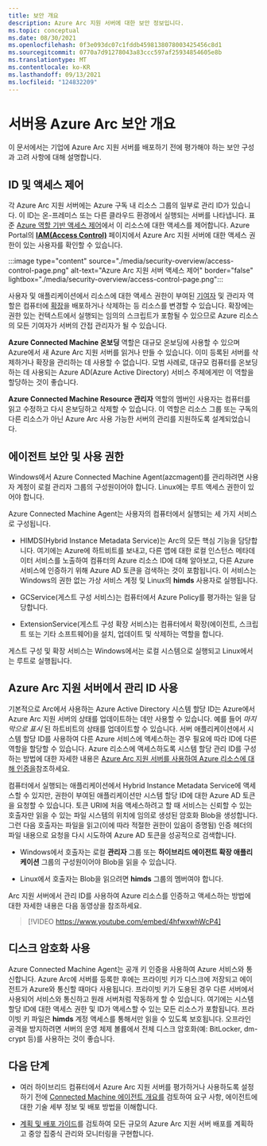 ```yaml
---
title: 보안 개요
description: Azure Arc 지원 서버에 대한 보안 정보입니다.
ms.topic: conceptual
ms.date: 08/30/2021
ms.openlocfilehash: 0f3e093dc07c1fddb4598138078003425456c8d1
ms.sourcegitcommit: 0770a7d91278043a83ccc597af25934854605e8b
ms.translationtype: MT
ms.contentlocale: ko-KR
ms.lasthandoff: 09/13/2021
ms.locfileid: "124832209"
---
```

# <a name="azure-arc-for-servers-security-overview"></a>서버용 Azure Arc 보안 개요

이 문서에서는 기업에 Azure Arc 지원 서버를 배포하기 전에 평가해야 하는 보안 구성과 고려 사항에 대해 설명합니다.

## <a name="identity-and-access-control"></a>ID 및 액세스 제어

각 Azure Arc 지원 서버에는 Azure 구독 내 리소스 그룹의 일부로 관리 ID가 있습니다. 이 ID는 온-프레미스 또는 다른 클라우드 환경에서 실행되는 서버를 나타냅니다. 표준 [Azure 역할 기반 액세스 제어](../../role-based-access-control/overview.md)에서 이 리소스에 대한 액세스를 제어합니다. Azure Portal의 [**IAM(Access Control)**](../../role-based-access-control/role-assignments-portal.md) 페이지에서 Azure Arc 지원 서버에 대한 액세스 권한이 있는 사용자를 확인할 수 있습니다.

:::image type="content" source="./media/security-overview/access-control-page.png" alt-text="Azure Arc 지원 서버 액세스 제어" border="false" lightbox="./media/security-overview/access-control-page.png":::

사용자 및 애플리케이션에서 리소스에 대한 액세스 권한이 부여된 [기여자](../../role-based-access-control/built-in-roles.md#contributor) 및 관리자 역할은 컴퓨터에 [확장](manage-vm-extensions.md)을 배포하거나 삭제하는 등 리소스를 변경할 수 있습니다. 확장에는 권한 있는 컨텍스트에서 실행되는 임의의 스크립트가 포함될 수 있으므로 Azure 리소스의 모든 기여자가 서버의 간접 관리자가 될 수 있습니다.

**Azure Connected Machine 온보딩** 역할은 대규모 온보딩에 사용할 수 있으며 Azure에서 새 Azure Arc 지원 서버를 읽거나 만들 수 있습니다. 이미 등록된 서버를 삭제하거나 확장을 관리하는 데 사용할 수 없습니다. 모범 사례로, 대규모 컴퓨터를 온보딩하는 데 사용되는 Azure AD(Azure Active Directory) 서비스 주체에게만 이 역할을 할당하는 것이 좋습니다.

**Azure Connected Machine Resource 관리자** 역할의 멤버인 사용자는 컴퓨터를 읽고 수정하고 다시 온보딩하고 삭제할 수 있습니다. 이 역할은 리소스 그룹 또는 구독의 다른 리소스가 아닌 Azure Arc 사용 가능한 서버의 관리를 지원하도록 설계되었습니다.

## <a name="agent-security-and-permissions"></a>에이전트 보안 및 사용 권한

Windows에서 Azure Connected Machine Agent(azcmagent)를 관리하려면 사용자 계정이 로컬 관리자 그룹의 구성원이어야 합니다. Linux에는 루트 액세스 권한이 있어야 합니다.

Azure Connected Machine Agent는 사용자의 컴퓨터에서 실행되는 세 가지 서비스로 구성됩니다.

* HIMDS(Hybrid Instance Metadata Service)는 Arc의 모든 핵심 기능을 담당합니다. 여기에는 Azure에 하트비트를 보내고, 다른 앱에 대한 로컬 인스턴스 메타데이터 서비스를 노출하여 컴퓨터의 Azure 리소스 ID에 대해 알아보고, 다른 Azure 서비스에 인증하기 위해 Azure AD 토큰을 검색하는 것이 포함됩니다. 이 서비스는 Windows의 권한 없는 가상 서비스 계정 및 Linux의 **himds** 사용자로 실행됩니다.

* GCService(게스트 구성 서비스)는 컴퓨터에서 Azure Policy를 평가하는 일을 담당합니다.

* ExtensionService(게스트 구성 확장 서비스)는 컴퓨터에서 확장(에이전트, 스크립트 또는 기타 소프트웨어)을 설치, 업데이트 및 삭제하는 역할을 합니다.

게스트 구성 및 확장 서비스는 Windows에서는 로컬 시스템으로 실행되고 Linux에서는 루트로 실행됩니다.

## <a name="using-a-managed-identity-with-azure-arc-enabled-servers"></a>Azure Arc 지원 서버에서 관리 ID 사용

기본적으로 Arc에서 사용하는 Azure Active Directory 시스템 할당 ID는 Azure에서 Azure Arc 지원 서버의 상태를 업데이트하는 데만 사용할 수 있습니다. 예를 들어 *마지막으로 표시* 된 하트비트의 상태를 업데이트할 수 있습니다. 서버 애플리케이션에서 시스템 할당 ID를 사용하여 다른 Azure 서비스에 액세스하는 경우 필요에 따라 ID에 다른 역할을 할당할 수 있습니다. Azure 리소스에 액세스하도록 시스템 할당 관리 ID를 구성하는 방법에 대한 자세한 내용은 [Azure Arc 지원 서버를 사용하여 Azure 리소스에 대해 인증을](managed-identity-authentication.md)참조하세요. 

컴퓨터에서 실행되는 애플리케이션에서 Hybrid Instance Metadata Service에 액세스할 수 있지만, 권한이 부여된 애플리케이션만 시스템 할당 ID에 대한 Azure AD 토큰을 요청할 수 있습니다. 토큰 URI에 처음 액세스하려고 할 때 서비스는 신뢰할 수 있는 호출자만 읽을 수 있는 파일 시스템의 위치에 임의로 생성된 암호화 Blob을 생성합니다. 그런 다음 호출자는 파일을 읽고(이에 따라 적절한 권한이 있음이 증명됨) 인증 헤더의 파일 내용으로 요청을 다시 시도하여 Azure AD 토큰을 성공적으로 검색합니다.

* Windows에서 호출자는 로컬 **관리자** 그룹 또는 **하이브리드 에이전트 확장 애플리케이션** 그룹의 구성원이어야 Blob을 읽을 수 있습니다.

* Linux에서 호출자는 Blob을 읽으려면 **himds** 그룹의 멤버여야 합니다.

Arc 지원 서버에서 관리 ID를 사용하여 Azure 리소스를 인증하고 액세스하는 방법에 대한 자세한 내용은 다음 동영상을 참조하세요.

> [!VIDEO https://www.youtube.com/embed/4hfwxwhWcP4]

## <a name="using-disk-encryption"></a>디스크 암호화 사용

Azure Connected Machine Agent는 공개 키 인증을 사용하여 Azure 서비스와 통신합니다. Azure Arc에 서버를 등록한 후에는 프라이빗 키가 디스크에 저장되고 에이전트가 Azure와 통신할 때마다 사용됩니다. 프라이빗 키가 도용된 경우 다른 서버에서 사용되어 서비스와 통신하고 원래 서버처럼 작동하게 할 수 있습니다. 여기에는 시스템 할당 ID에 대한 액세스 권한 및 ID가 액세스할 수 있는 모든 리소스가 포함됩니다. 프라이빗 키 파일은 **himds** 계정 액세스를 통해서만 읽을 수 있도록 보호됩니다. 오프라인 공격을 방지하려면 서버의 운영 체제 볼륨에서 전체 디스크 암호화(예: BitLocker, dm-crypt 등)를 사용하는 것이 좋습니다.

## <a name="next-steps"></a>다음 단계

* 여러 하이브리드 컴퓨터에서 Azure Arc 지원 서버를 평가하거나 사용하도록 설정하기 전에 [Connected Machine 에이전트 개요를](agent-overview.md) 검토하여 요구 사항, 에이전트에 대한 기술 세부 정보 및 배포 방법을 이해합니다.

* [계획 및 배포 가이드](plan-at-scale-deployment.md)를 검토하여 모든 규모의 Azure Arc 지원 서버 배포를 계획하고 중앙 집중식 관리와 모니터링을 구현합니다.
